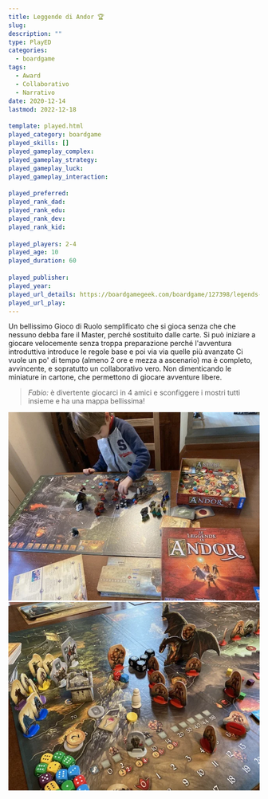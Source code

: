 ```yaml
---
title: Leggende di Andor 🏆
slug: 
description: ""
type: PlayED
categories:
  - boardgame
tags:
  - Award
  - Collaborativo
  - Narrativo
date: 2020-12-14
lastmod: 2022-12-18

template: played.html
played_category: boardgame
played_skills: []
played_gameplay_complex:
played_gameplay_strategy:
played_gameplay_luck:
played_gameplay_interaction:

played_preferred:
played_rank_dad: 
played_rank_edu:
played_rank_dev:
played_rank_kid: 

played_players: 2-4
played_age: 10
played_duration: 60

played_publisher: 
played_year: 
played_url_details: https://boardgamegeek.com/boardgame/127398/legends-andor
played_url_play: 
---
```


Un bellissimo Gioco di Ruolo semplificato che si gioca senza che che nessuno debba fare il Master, perché sostituito dalle carte. Si può iniziare a giocare velocemente senza troppa preparazione perché l'avventura introduttiva introduce le regole base e poi via via quelle più avanzate
Ci vuole un po' di tempo (almeno 2 ore e mezza a ascenario) ma è completo, avvincente, e sopratutto un collaborativo vero. Non dimenticando le miniature in cartone, che permettono di giocare avventure libere.

> *Fabio:*
> è divertente giocarci in 4 amici e sconfiggere i mostri tutti insieme e ha una mappa bellissima!

![](img/andor.webp)
![](img/andor2.webp)


